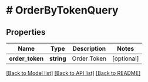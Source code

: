# # OrderByTokenQuery

## Properties

Name | Type | Description | Notes
------------ | ------------- | ------------- | -------------
**order_token** | **string** | Order Token | [optional]

[[Back to Model list]](../../README.md#models) [[Back to API list]](../../README.md#endpoints) [[Back to README]](../../README.md)
